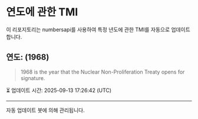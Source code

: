 
# 연도에 관한 TMI

이 리포지토리는 numbersapi를 사용하여 특정 년도에 관한 TMI를 자동으로 업데이트합니다.

## 연도: (1968)
> 1968 is the year that the Nuclear Non-Proliferation Treaty opens for signature.

⏳ 업데이트 시간: 2025-09-13 17:26:42 (UTC)

---
자동 업데이트 봇에 의해 관리됩니다.
